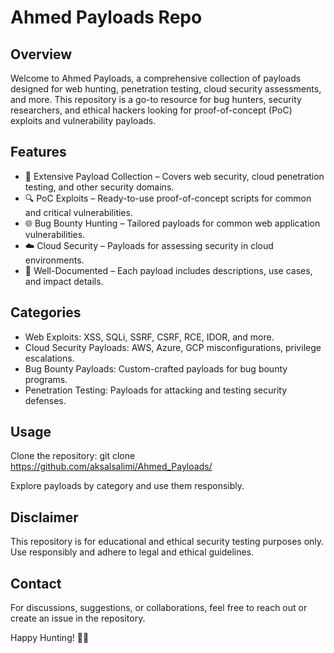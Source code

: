 # Ahmed Payloads Repo

## Overview

Welcome to Ahmed Payloads, a comprehensive collection of payloads designed for web hunting, penetration testing, cloud security assessments, and more. This repository is a go-to resource for bug hunters, security researchers, and ethical hackers looking for proof-of-concept (PoC) exploits and vulnerability payloads.

## Features

- 📌 Extensive Payload Collection – Covers web security, cloud penetration testing, and other security domains.
- 🔍 PoC Exploits – Ready-to-use proof-of-concept scripts for common and critical vulnerabilities.
- 🌐 Bug Bounty Hunting – Tailored payloads for common web application vulnerabilities.
- ☁️ Cloud Security – Payloads for assessing security in cloud environments.
- 📖 Well-Documented – Each payload includes descriptions, use cases, and impact details.

## Categories

- Web Exploits: XSS, SQLi, SSRF, CSRF, RCE, IDOR, and more.
- Cloud Security Payloads: AWS, Azure, GCP misconfigurations, privilege escalations.
- Bug Bounty Payloads: Custom-crafted payloads for bug bounty programs.
- Penetration Testing: Payloads for attacking and testing security defenses.

## Usage

Clone the repository:
git clone https://github.com/aksalsalimi/Ahmed_Payloads/

Explore payloads by category and use them responsibly.

## Disclaimer

This repository is for educational and ethical security testing purposes only. Use responsibly and adhere to legal and ethical guidelines.

## Contact

For discussions, suggestions, or collaborations, feel free to reach out or create an issue in the repository.

Happy Hunting! 🕵️‍♂️
